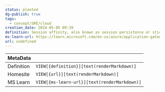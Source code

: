 ```yaml
---
status: planted
dg-publish: true
tags:
  - concept/SRE/cloud
creation_date: 2024-05-05 09:39
definition: Session affinity, also known as session persistence or sticky sessions, is a technique used in load balancing to ensure a client's requests are always sent to the same server.
ms-learn-url: https://learn.microsoft.com/en-us/azure/application-gateway/for-containers/session-affinity?tabs=session-affinity-gateway-api
url: undefined
---
```


| MetaData   |                                              |
| ---------- | -------------------------------------------- |
| Definition | `VIEW[{definition}][text(renderMarkdown)]`   |
| Homesite   | `VIEW[{url}][text(renderMarkdown)]`          |
| MS Learn   | `VIEW[{ms-learn-url}][text(renderMarkdown)]` |
